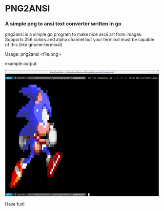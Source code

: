 # PNG2ANSI 
### A simple png to ansi text converter written in go
png2ansi is a simple go program to make nice ascii art from images.
Supports 256 colors and alpha channel but your terminal must be capable of this (like gnome-terminal)

Usage: png2ansi <file.png>

example output:

 ![sonic image](png2ansi_example.png)

 Have fun!